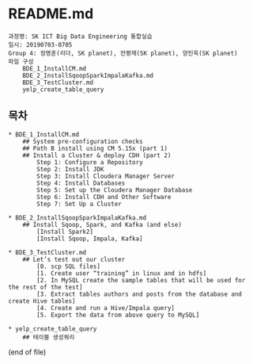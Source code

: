 # README.md
    과정명: SK ICT Big Data Engineering 통합실습  
    일시: 20190703-0705
    Group 4: 정명훈(리더, SK planet), 전평재(SK planet), 양진욱(SK planet)
    파일 구성
        BDE_1_InstallCM.md
        BDE_2_InstallSqoopSparkImpalaKafka.md
        BDE_3_TestCluster.md
        yelp_create_table_query
        
    
## 목차
    * BDE_1_InstallCM.md
        ## System pre-configuration checks
        ## Path B install using CM 5.15x (part 1)
        ## Install a Cluster & deploy CDH (part 2)
            Step 1: Configure a Repository
            Step 2: Install JDK
            Step 3: Install Cloudera Manager Server
            Step 4: Install Databases
            Step 5: Set up the Cloudera Manager Database
            Step 6: Install CDH and Other Software
            Step 7: Set Up a Cluster

    * BDE_2_InstallSqoopSparkImpalaKafka.md
        ## Install Sqoop, Spark, and Kafka (and else)
            [Install Spark2]
            [Install Sqoop, Impala, Kafka]

    * BDE_3_TestCluster.md
        ## Let’s test out our cluster 
            [0. scp SQL files]
            [1. Create user “training” in linux and in hdfs]
            [2. In MySQL create the sample tables that will be used for the rest of the test]
            [3. Extract tables authors and posts from the database and create Hive tables]
            [4. Create and run a Hive/Impala query]
            [5. Export the data from above query to MySQL]

    * yelp_create_table_query
        ## 테이블 생성쿼리
        
        
 (end of file) 
